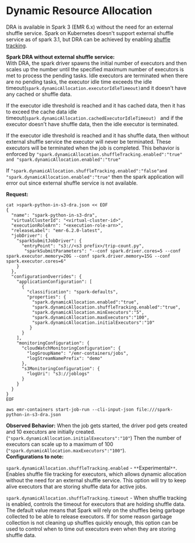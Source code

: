 # **Dynamic Resource Allocation**

DRA is available in Spark 3 (EMR 6.x) without the need for an external shuffle service. Spark on Kubernetes doesn't support external shuffle service as of spark 3.1, but DRA can be achieved by enabling [shuffle tracking](https://spark.apache.org/docs/latest/configuration.html#dynamic-allocation).

**Spark DRA without external shuffle service:**  
With DRA, the spark driver spawns the initial number of executors and then scales up the number until the specified maximum number of executors is met to process the pending tasks. Idle executors are terminated when there are no pending tasks, the executor idle time exceeds the idle timeout(`spark.dynamicAllocation.executorIdleTimeout)`and it doesn't have any cached or shuffle data.

 If the executor idle threshold is reached and it has cached data, then it has to exceed the cache data idle timeout(`spark.dynamicAllocation.cachedExecutorIdleTimeout) ` and if the executor doesn't have shuffle data, then the idle executor is terminated.

If the executor idle threshold is reached and it has shuffle data, then without external shuffle service the executor will never be terminated. These executors will be terminated when the job is completed. This behavior is enforced by `"spark.dynamicAllocation.shuffleTracking.enabled":"true" and "spark.dynamicAllocation.enabled":"true"`

If `"spark.dynamicAllocation.shuffleTracking.enabled":"false"and "spark.dynamicAllocation.enabled":"true"` then the spark application will error out since external shuffle service is not available.

**Request:**

```
cat >spark-python-in-s3-dra.json << EOF
{
  "name": "spark-python-in-s3-dra", 
  "virtualClusterId": "<virtual-cluster-id>", 
  "executionRoleArn": "<execution-role-arn>", 
  "releaseLabel": "emr-6.2.0-latest", 
  "jobDriver": {
    "sparkSubmitJobDriver": {
      "entryPoint": "s3://<s3 prefix>/trip-count.py", 
       "sparkSubmitParameters": "--conf spark.driver.cores=5 --conf spark.executor.memory=20G --conf spark.driver.memory=15G --conf spark.executor.cores=6"
    }
  }, 
  "configurationOverrides": {
    "applicationConfiguration": [
      {
        "classification": "spark-defaults", 
        "properties": {
          "spark.dynamicAllocation.enabled":"true",
          "spark.dynamicAllocation.shuffleTracking.enabled":"true",
          "spark.dynamicAllocation.minExecutors":"5",
          "spark.dynamicAllocation.maxExecutors":"100",
          "spark.dynamicAllocation.initialExecutors":"10"
         }
      }
    ], 
    "monitoringConfiguration": {
      "cloudWatchMonitoringConfiguration": {
        "logGroupName": "/emr-containers/jobs", 
        "logStreamNamePrefix": "demo"
      }, 
      "s3MonitoringConfiguration": {
        "logUri": "s3://joblogs"
      }
    }
  }
}
EOF
```

```
aws emr-containers start-job-run --cli-input-json file:///spark-python-in-s3-dra.json
```

**Observed Behavior:**
When the job gets started, the driver pod gets created and 10 executors are initially created. (`"spark.dynamicAllocation.initialExecutors":"10"`) Then the number of executors can scale up to a maximum of 100 (`"spark.dynamicAllocation.maxExecutors":"100"`).   
**Configurations to note:**   

`spark.dynamicAllocation.shuffleTracking.enabled` - `**`Experimental`**`. Enables shuffle file tracking for executors, which allows dynamic allocation without the need for an external shuffle service. This option will try to keep alive executors that are storing shuffle data for active jobs.

`spark.dynamicAllocation.shuffleTracking.timeout` - When shuffle tracking is enabled, controls the timeout for executors that are holding shuffle data. The default value means that Spark will rely on the shuffles being garbage collected to be able to release executors. If for some reason garbage collection is not cleaning up shuffles quickly enough, this option can be used to control when to time out executors even when they are storing shuffle data.

